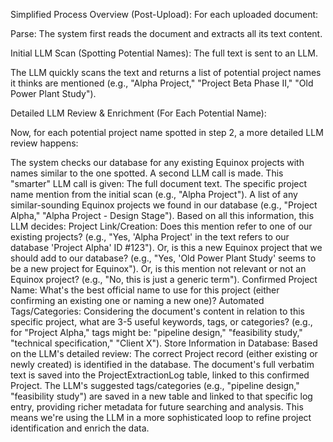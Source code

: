 Simplified Process Overview (Post-Upload):
For each uploaded document:

Parse: The system first reads the document and extracts all its text content.

Initial LLM Scan (Spotting Potential Names):
The full text is sent to an LLM.

The LLM quickly scans the text and returns a list of potential project 
names it thinks are mentioned (e.g., "Alpha Project," "Project Beta Phase II," "Old Power Plant Study").

Detailed LLM Review & Enrichment (For Each Potential Name):

Now, for each potential project name spotted in step 2, a more detailed 
LLM review happens:

The system checks our database for any existing Equinox projects with names similar to the one spotted.
A second LLM call is made. This "smarter" LLM call is given:
The full document text.
The specific project name mention from the initial scan (e.g., "Alpha Project").
A list of any similar-sounding Equinox projects we found in our database (e.g., "Project Alpha," "Alpha Project - Design Stage").
Based on all this information, this LLM decides:
Project Link/Creation:
Does this mention refer to one of our existing projects? (e.g., "Yes, 'Alpha Project' in the text refers to our database 'Project Alpha' ID #123").
Or, is this a new Equinox project that we should add to our database? (e.g., "Yes, 'Old Power Plant Study' seems to be a new project for Equinox").
Or, is this mention not relevant or not an Equinox project? (e.g., "No, this is just a generic term").
Confirmed Project Name: What's the best official name to use for this project (either confirming an existing one or naming a new one)?
Automated Tags/Categories: Considering the document's content in relation to this specific project, what are 3-5 useful keywords, tags, or categories? (e.g., for "Project Alpha," tags might be: "pipeline design," "feasibility study," "technical specification," "Client X").
Store Information in Database:
Based on the LLM's detailed review:
The correct Project record (either existing or newly created) is identified in the database.
The document's full verbatim text is saved into the ProjectExtractionLog table, linked to this confirmed Project.
The LLM's suggested tags/categories (e.g., "pipeline design," "feasibility study") are saved in a new table and linked to that specific log entry, providing richer metadata for future searching and analysis.
This means we're using the LLM in a more sophisticated loop to refine project identification and enrich the data.